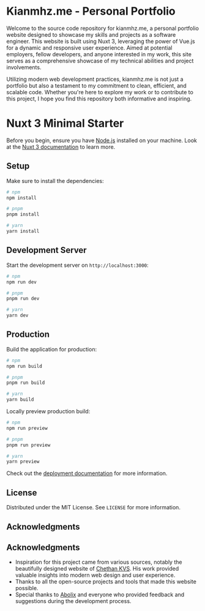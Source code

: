 # Kianmhz.me - Personal Portfolio

Welcome to the source code repository for kianmhz.me, a personal portfolio website designed to showcase my skills and projects as a software engineer. This website is built using Nuxt 3, leveraging the power of Vue.js for a dynamic and responsive user experience. Aimed at potential employers, fellow developers, and anyone interested in my work, this site serves as a comprehensive showcase of my technical abilities and project involvements.

Utilizing modern web development practices, kianmhz.me is not just a portfolio but also a testament to my commitment to clean, efficient, and scalable code. Whether you're here to explore my work or to contribute to this project, I hope you find this repository both informative and inspiring.

# Nuxt 3 Minimal Starter

Before you begin, ensure you have [Node.js](https://nodejs.org/) installed on your machine.
Look at the [Nuxt 3 documentation](https://nuxt.com/docs/getting-started/introduction) to learn more.

## Setup

Make sure to install the dependencies:

```bash
# npm
npm install

# pnpm
pnpm install

# yarn
yarn install
```

## Development Server

Start the development server on `http://localhost:3000`:

```bash
# npm
npm run dev

# pnpm
pnpm run dev

# yarn
yarn dev
```

## Production

Build the application for production:

```bash
# npm
npm run build

# pnpm
pnpm run build

# yarn
yarn build
```

Locally preview production build:

```bash
# npm
npm run preview

# pnpm
pnpm run preview

# yarn
yarn preview
```

Check out the [deployment documentation](https://nuxt.com/docs/getting-started/deployment) for more information.

## License

Distributed under the MIT License. See `LICENSE` for more information.

## Acknowledgments

## Acknowledgments

- Inspiration for this project came from various sources, notably the beautifully designed website of [Chethan KVS](https://www.chethankvs.design/). His work provided valuable insights into modern web design and user experience.
- Thanks to all the open-source projects and tools that made this website possible.
- Special thanks to [Abolix](https://github.com/abolix) and everyone who provided feedback and suggestions during the development process.
